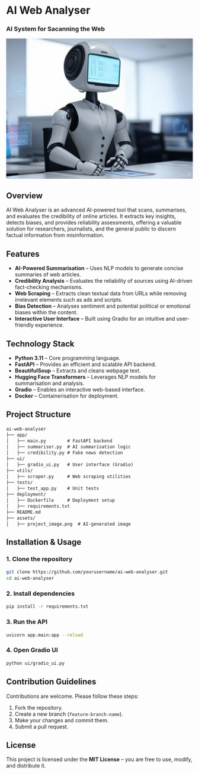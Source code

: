 # AI Web Analyser

### **AI System for Sacanning the Web**

![Project Banner](./project_image_1.png)

## Overview
AI Web Analyser is an advanced AI-powered tool that scans, summarises, and evaluates the credibility of online articles. It extracts key insights, detects biases, and provides reliability assessments, offering a valuable solution for researchers, journalists, and the general public to discern factual information from misinformation.

## Features
- **AI-Powered Summarisation** – Uses NLP models to generate concise summaries of web articles.
- **Credibility Analysis** – Evaluates the reliability of sources using AI-driven fact-checking mechanisms.
- **Web Scraping** – Extracts clean textual data from URLs while removing irrelevant elements such as ads and scripts.
- **Bias Detection** – Analyses sentiment and potential political or emotional biases within the content.
- **Interactive User Interface** – Built using Gradio for an intuitive and user-friendly experience.

## Technology Stack
- **Python 3.11** – Core programming language.
- **FastAPI** – Provides an efficient and scalable API backend.
- **BeautifulSoup** – Extracts and cleans webpage text.
- **Hugging Face Transformers** – Leverages NLP models for summarisation and analysis.
- **Gradio** – Enables an interactive web-based interface.
- **Docker** – Containerisation for deployment.

## Project Structure
```
ai-web-analyser
├── app/
│   ├── main.py        # FastAPI backend
│   ├── summariser.py  # AI summarisation logic
│   ├── credibility.py # Fake news detection
├── ui/
│   ├── gradio_ui.py   # User interface (Gradio)
├── utils/
│   ├── scraper.py     # Web scraping utilities
├── tests/
│   ├── test_app.py    # Unit tests
├── deployment/
│   ├── Dockerfile     # Deployment setup
│   ├── requirements.txt
├── README.md
├── assets/
│   ├── project_image.png  # AI-generated image
```

## Installation & Usage
### 1. Clone the repository
```bash
git clone https://github.com/yourusername/ai-web-analyser.git
cd ai-web-analyser
```

### 2. Install dependencies
```bash
pip install -r requirements.txt
```

### 3. Run the API
```bash
uvicorn app.main:app --reload
```

### 4. Open Gradio UI
```bash
python ui/gradio_ui.py
```

## Contribution Guidelines
Contributions are welcome. Please follow these steps:
1. Fork the repository.
2. Create a new branch (`feature-branch-name`).
3. Make your changes and commit them.
4. Submit a pull request.

## License
This project is licensed under the **MIT License** – you are free to use, modify, and distribute it.


